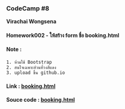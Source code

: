 ### CodeCamp #8
__Virachai Wongsena__

#### Homework002 - ให้สร้าง form ชื่อ booking.html
#### Note : 
	1. ห้ามใช้ Bootstrap 
	2. สนใจเฉพาะส่วนที่วงสีแดง
	3. upload ขึ้น github.io

#### Link : [booking.html](https://virachai.github.io/booking.html)

#### Souce code : [booking.html](https://github.com/virachai/virachai.github.io/blob/main/booking.html)